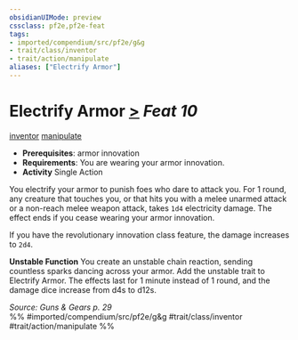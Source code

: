 ```yaml
---
obsidianUIMode: preview
cssclass: pf2e,pf2e-feat
tags:
- imported/compendium/src/pf2e/g&g
- trait/class/inventor
- trait/action/manipulate
aliases: ["Electrify Armor"]
---
```

# Electrify Armor  [>](chapter-9-playing-the-game.md#Actions "Single Action") *Feat 10*  
[inventor](rules/traits/inventor-g-g.md)  [manipulate](manipulate.md)  

- **Prerequisites**: armor innovation
- **Requirements**: You are wearing your armor innovation.
- **Activity** Single Action

You electrify your armor to punish foes who dare to attack you. For 1 round, any creature that touches you, or that hits you with a melee unarmed attack or a non-reach melee weapon attack, takes `1d4` electricity damage. The effect ends if you cease wearing your armor innovation.

If you have the revolutionary innovation class feature, the damage increases to `2d4`.

**Unstable Function** You create an unstable chain reaction, sending countless sparks dancing across your armor. Add the unstable trait to Electrify Armor. The effects last for 1 minute instead of 1 round, and the damage dice increase from d4s to d12s.

*Source: Guns & Gears p. 29*  
%% #imported/compendium/src/pf2e/g&g #trait/class/inventor #trait/action/manipulate %%
